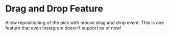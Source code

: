 # Drag and Drop Feature

Allow repositioning of the pics with mouse drag and drop event. This is one feature that even Instagram doesn't support as of now!

